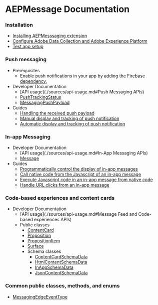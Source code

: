 #  AEPMessage Documentation


### Installation

- [Installing AEPMesssaging extension](./sources/getting-started.md)
- [Configure Adobe Data Collection and Adobe Experience Platform](./sources/edge-and-launch-configuration.md)
- [Test app setup](./sources/testapp-setup.md)

### Push messaging

- Prerequisites
  - Enable push notifications in your app by [adding the Firebase dependency.](https://firebase.google.com/docs/cloud-messaging/android/client)
- Developer Documentation
  - [API usage](./sources/api-usage.md#Push Messaging APIs)
  - [PushTrackingStatus](./sources/enum-public-classes/enum-push-tracking-status.md)
  - [MessagingPushPayload](./sources/enum-public-classes/messaging-push-payload.md)
- Guides
  - [Handling the received push payload](./sources/enum-public-classes/messaging-push-payload.md)
  - [Manual display and tracking of push notification](./sources/push-notification/manual-handling-and-tracking.md)
  - [Automatic display and tracking of push notification](./sources/push-notification/automatic-handling-and-tracking.md)

### In-app Messaging

- Developer Documentation
  - [API usage](./sources/api-usage.md#In-App Messaging APIs)
  - [Message](./sources/enum-public-classes/class-message.md)
- Guides
  - [Programmatically control the display of in-app messages](./sources/in-app-messaging/how-to-presentation-delegate.md)
  - [Call native code from the Javascript of an in-app message](./sources/in-app-messaging/how-to-call-native-from-javascript.md)
  - [Execute Javascript code in an in-app message from native code](./sources/in-app-messaging/how-to-call-javascript-from-native.md)
  - [Handle URL clicks from an in-app message](./sources/in-app-messaging/how-to-handle-url-clicks.md)

### Code-based experiences and content cards

- Developer Documentation
  - [API usage](./sources/api-usage.md#Message Feed and Code-based experiences APIs)
  - Public classes
    - [ContentCard](./sources/propositions/content-card.md)
    - [Proposition](./sources/propositions/proposition.md)
    - [PropositionItem](./sources/propositions/proposition-item.md)
    - [Surface](./sources/propositions/surface.md)
    - Schema classes
      - [ContentCardSchemaData](./sources/propositions/schemas/content-card-schema-data.md)
      - [HtmlContentSchemaData](./sources/propositions/schemas/html-content-schema-data.md)
      - [InAppSchemaData](./sources/propositions/schemas/inapp-schema-data.md)
      - [JsonContentSchemaData](./sources/propositions/schemas/json-content-schema-data.md)

### Common public classes, methods, and enums

- [MessagingEdgeEventType](./sources/enum-public-classes/enum-messaging-edge-event-type.md)
